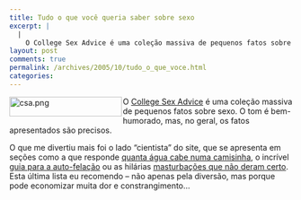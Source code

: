 ```yaml
---
title: Tudo o que você queria saber sobre sexo
excerpt: |
  |
    O College Sex Advice é uma coleção massiva de pequenos fatos sobre sexo. O tom é bem-humorado, mas, no geral, os fatos apresentados são precisos. O que me divertiu mais foi o lado "cientista" do site, que se apresenta em...
layout: post
comments: true
permalink: /archives/2005/10/tudo_o_que_voce.html
categories:
---
```

<img title="csa.png" src="//chester.me/archives/img/csa.png" width="200" height="35" align="left" style="margin-right:2px" />O <a href=http://www.collegesexadvice.com/ target=_blank>College Sex Advice</a> é uma coleção massiva de pequenos fatos sobre sexo. O tom é bem-humorado, mas, no geral, os fatos apresentados são precisos.

O que me divertiu mais foi o lado &#8220;cientista&#8221; do site, que se apresenta em seções como a que responde <a href=http://www.collegesexadvice.com/condoms.shtml target=_blank>quanta água cabe numa camisinha</a>, o incrível <a href=http://www.collegesexadvice.com/suck-dick.shtml target=_blank>guia para a auto-felação</a> ou as hilárias <a href=http://www.collegesexadvice.com/masturbation-mistakes.shtml target=_blank>masturbações que não deram certo</a>. Esta última lista eu recomendo &#8211; não apenas pela diversão, mas porque pode economizar muita dor e constrangimento&#8230;
